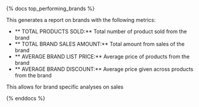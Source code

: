 {% docs top_performing_brands %}

This generates a report on brands with the following metrics:
- ** TOTAL PRODUCTS SOLD:** Total number of product sold from the brand
- ** TOTAL BRAND SALES AMOUNT:** Total amount from sales of the brand
- ** AVERAGE BRAND LIST PRICE:** Average price of products from the brand
- ** AVERAGE BRAND DISCOUNT:** Average price given across products from the brand

This allows for brand specific analyses on sales

{% enddocs %}